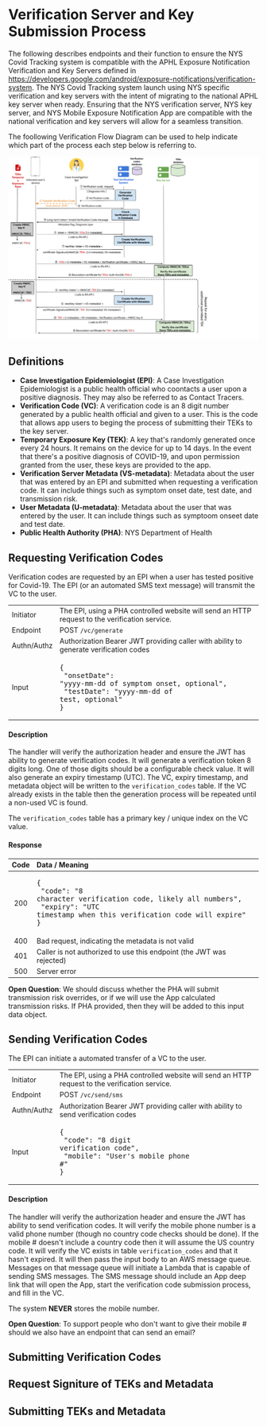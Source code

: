 # Verification Server and Key Submission Process

The following describes endpoints and their function to ensure the NYS Covid Tracking system is compatible with the APHL Exposure Notification Verification and Key Servers defined in https://developers.google.com/android/exposure-notifications/verification-system. The NYS Covid Tracking system launch using NYS specific verification and key servers with the intent of migrating to the national APHL key server when ready. Ensuring that the NYS verification server, NYS key server, and NYS Mobile Exposure Notification App are compatible with the national verification and key servers will allow for a seamless transition.

The foollowing Verification Flow Diagram can be used to help indicate which part of the process each step below is referring to.

![Verificatioon Flow Diagram](verification-certificate-hmac-flow-diagram.png)

## Definitions

* __Case Investigation Epidemiologist (EPI)__: A Case Investigation Epidemiologist is a public health official who coontacts a user upon a positive diagnosis. They may also be referred to as Contact Tracers.
* __Verification Code (VC)__: A verification code is an 8 digit number generated by a public health official and given to a user. This is the code that allows app users to beging the process of submitting their TEKs to the key server.
* __Temporary Exposure Key (TEK)__: A key that's randomly generated once every 24 hours. It remains on the device for up to 14 days. In the event that there's a positive diagnosis of COVID-19, and upon permission granted from the user, these keys are provided to the app.
* __Verification Server Metadata (VS-metadata)__: Metadata about the user that was entered by an EPI and submitted when requesting a verification code. It can include things such as symptom onset date, test date, and transmission risk.
* __User Metadata (U-metadata)__: Metadata about the user that was entered by the user. It can include things such as symptoom onseet date and test date.
* __Public Health Authority (PHA)__: NYS Department of Health

## Requesting Verification Codes

Verification codes are requested by an EPI when a user has tested positive for Covid-19. The EPI (or an automated SMS text message) will transmit the VC to the user.

| | |
|:--- |:--- |
| Initiator | The EPI, using a PHA controlled website will send an HTTP request to the verification service. |
| Endpoint  | POST `/vc/generate` |
| Authn/Authz | Authorization Bearer JWT providing caller with ability to generate verification codes |
| Input | <pre lang="json">{<br>  "onsetDate": "yyyy-mm-dd of symptom onset, optional",<br>  "testDate": "yyyy-mm-dd of test, optional"<br>}</pre> |

#### Description

The handler will verify the authorization header and ensure the JWT has ability to generate verification codes. It will generate a verification token 8 digits long. One of those digits should be a configurable check value. It will also generate an expiry timestamp (UTC). The VC, expiry timestamp, and metadata object will be written to the `verification_codes` table. If the VC already exists in the table then the generation process will be repeated until a non-used VC is found.

The `verification_codes` table has a primary key / unique index on the VC value.

#### Response

| Code | Data / Meaning |
| :---: | :--- |
| 200 | <pre lang="json">{<br>  "code": "8 character verification code, likely all numbers",<br>  "expiry": "UTC timestamp when this verification code will expire"<br>}</pre> |
| 400 | Bad request, indicating the metadata is not valid |
| 401 | Caller is not authorized to use this endpoint (the JWT was rejected) |
| 500 | Server error |

__Open Question__: We should discuss whether the PHA will submit transmission risk overrides, or if we will use the App calculated transmission risks. If PHA provided, then they will be added to this input data object.

## Sending Verification Codes

The EPI can initiate a automated transfer of a VC to the user.

| | |
|:--- |:--- |
| Initiator | The EPI, using a PHA controlled website will send an HTTP request to the verification service. |
| Endpoint  | POST `/vc/send/sms` |
| Authn/Authz | Authorization Bearer JWT providing caller with ability to send verification codes |
| Input | <pre lang="json">{<br>  "code": "8 digit verification code",<br>  "mobile": "User's mobile phone #"<br>}</pre> |

#### Description

The handler will verify the authorization header and ensure the JWT has ability to send verification codes. It will verify the mobile phone number is a valid phone number (though no country code checks should be done). If the mobile # doesn't include a country code then it will assume the US country code. It will verify the VC exists in table `verification_codes` and that it hasn't expired. It will then pass the input body to an AWS message queue. Messages on that message queue will initiate a Lambda that is capable of sending SMS messages. The SMS message should include an App deep link that will open the App, start the verification code submission process, and fill in the VC.

The system __NEVER__ stores the mobile number.

__Open Question__: To support people who don't want to give their mobile # should we also have an endpoint that can send an email?

## Submitting Verification Codes

## Request Signiture of TEKs and Metadata

## Submitting TEKs and Metadata
